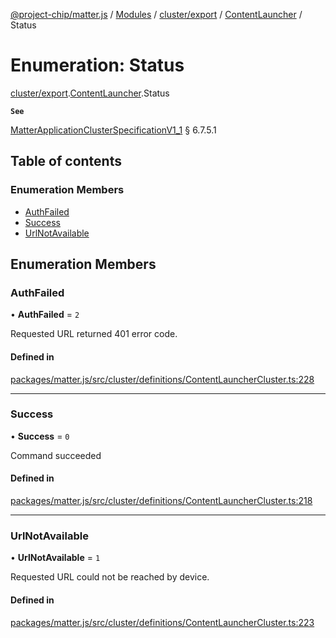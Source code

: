 [@project-chip/matter.js](../README.md) / [Modules](../modules.md) / [cluster/export](../modules/cluster_export.md) / [ContentLauncher](../modules/cluster_export.ContentLauncher.md) / Status

# Enumeration: Status

[cluster/export](../modules/cluster_export.md).[ContentLauncher](../modules/cluster_export.ContentLauncher.md).Status

**`See`**

[MatterApplicationClusterSpecificationV1_1](../interfaces/spec_export.MatterApplicationClusterSpecificationV1_1.md) § 6.7.5.1

## Table of contents

### Enumeration Members

- [AuthFailed](cluster_export.ContentLauncher.Status.md#authfailed)
- [Success](cluster_export.ContentLauncher.Status.md#success)
- [UrlNotAvailable](cluster_export.ContentLauncher.Status.md#urlnotavailable)

## Enumeration Members

### AuthFailed

• **AuthFailed** = ``2``

Requested URL returned 401 error code.

#### Defined in

[packages/matter.js/src/cluster/definitions/ContentLauncherCluster.ts:228](https://github.com/project-chip/matter.js/blob/b7330d72/packages/matter.js/src/cluster/definitions/ContentLauncherCluster.ts#L228)

___

### Success

• **Success** = ``0``

Command succeeded

#### Defined in

[packages/matter.js/src/cluster/definitions/ContentLauncherCluster.ts:218](https://github.com/project-chip/matter.js/blob/b7330d72/packages/matter.js/src/cluster/definitions/ContentLauncherCluster.ts#L218)

___

### UrlNotAvailable

• **UrlNotAvailable** = ``1``

Requested URL could not be reached by device.

#### Defined in

[packages/matter.js/src/cluster/definitions/ContentLauncherCluster.ts:223](https://github.com/project-chip/matter.js/blob/b7330d72/packages/matter.js/src/cluster/definitions/ContentLauncherCluster.ts#L223)
